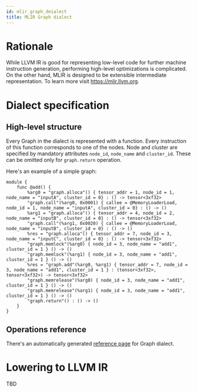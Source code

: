 ```yaml
---
id: mlir_graph_deialect
title: MLIR Graph dialect
---
```


# Rationale

While LLVM IR is good for representing low-level code for further machine 
instruction generation, performing high-level optimizations is complicated.
On the other hand, MLIR is designed to be extensible intermediate representation.
To learn more visit https://mlir.llvm.org.

# Dialect specification

## High-level structure

Every Graph in the dialect is represented with a function. Every instruction of
this function corresponds to one of the nodes. Node and cluster are specified by
mandatory attributes `node_id`, `node_name` and `cluster_id`. These can be omitted 
only for `graph.return` operation.

Here's an example of a simple graph:

```mlir
module {
    func @add() {
        %arg0 = "graph.alloca"() { tensor_addr = 1, node_id = 1, node_name = "inputA", cluster_id = 0} : () -> tensor<3xf32>
        "graph.call"(%arg0, 0x0001) { callee = @MemoryLoaderLoad, node_id = 1, node_name = "inputA", cluster_id = 0} : () -> ()
        %arg1 = "graph.alloca"() { tensor_addr = 4, node_id = 2, node_name = "inputB", cluster_id = 0} : () -> tensor<3xf32>
        "graph.call"(%arg1, 0x0020) { callee = @MemoryLoaderLoad, node_name = "inputB", cluster_id = 0} : () -> ()
        %res = "graph.alloca"() { tensor_addr = 7, node_id = 3, node_name = "inputC", cluster_id = 0} : () -> tensor<3xf32>
        "graph.memlock"(%arg0) { node_id = 3, node_name = "add1", cluster_id = 1 } () -> ()
        "graph.memlock"(%arg1) { node_id = 3, node_name = "add1", cluster_id = 1 } () -> ()
        %res = "graph.add"(%arg0, %arg1) { tensor_addr = 7, node_id = 3, node_name = "add1", cluster_id = 1 } : (tensor<3xf32>, tensor<3xf32>) -> tensor<3xf32>
        "graph.memrelease"(%arg0) { node_id = 3, node_name = "add1", cluster_id = 1 } () -> ()
        "graph.memrelease"(%arg1) { node_id = 3, node_name = "add1", cluster_id = 1 } () -> ()
        "graph.return"() : () -> ()
    }
}
```

## Operations reference

There's an automatically generated [reference page](02_mlir_graph_reference.md) for Graph dialect.

# Lowering to LLVM IR

TBD